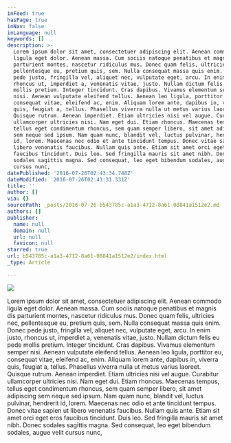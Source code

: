 ```yaml
---
inFeed: true
hasPage: true
inNav: false
inLanguage: null
keywords: []
description: >-
  Lorem ipsum dolor sit amet, consectetuer adipiscing elit. Aenean commodo
  ligula eget dolor. Aenean massa. Cum sociis natoque penatibus et magnis dis
  parturient montes, nascetur ridiculus mus. Donec quam felis, ultricies nec,
  pellentesque eu, pretium quis, sem. Nulla consequat massa quis enim. Donec
  pede justo, fringilla vel, aliquet nec, vulputate eget, arcu. In enim justo,
  rhoncus ut, imperdiet a, venenatis vitae, justo. Nullam dictum felis eu pede
  mollis pretium. Integer tincidunt. Cras dapibus. Vivamus elementum semper
  nisi. Aenean vulputate eleifend tellus. Aenean leo ligula, porttitor eu,
  consequat vitae, eleifend ac, enim. Aliquam lorem ante, dapibus in, viverra
  quis, feugiat a, tellus. Phasellus viverra nulla ut metus varius laoreet.
  Quisque rutrum. Aenean imperdiet. Etiam ultricies nisi vel augue. Curabitur
  ullamcorper ultricies nisi. Nam eget dui. Etiam rhoncus. Maecenas tempus,
  tellus eget condimentum rhoncus, sem quam semper libero, sit amet adipiscing
  sem neque sed ipsum. Nam quam nunc, blandit vel, luctus pulvinar, hendrerit
  id, lorem. Maecenas nec odio et ante tincidunt tempus. Donec vitae sapien ut
  libero venenatis faucibus. Nullam quis ante. Etiam sit amet orci eget eros
  faucibus tincidunt. Duis leo. Sed fringilla mauris sit amet nibh. Donec
  sodales sagittis magna. Sed consequat, leo eget bibendum sodales, augue velit
  cursus nunc,
datePublished: '2016-07-26T02:43:34.748Z'
dateModified: '2016-07-26T02:43:31.331Z'
title: ''
author: []
via: {}
sourcePath: _posts/2016-07-26-b543785c-a1a3-4712-8a61-08841a1512e2.md
authors: []
publisher:
  name: null
  domain: null
  url: null
  favicon: null
starred: true
url: b543785c-a1a3-4712-8a61-08841a1512e2/index.html
_type: Article

---
```

![](https://the-grid-user-content.s3-us-west-2.amazonaws.com/6f09e019-ab6f-4132-8144-24027b17843a.jpg)

Lorem ipsum dolor sit amet, consectetuer adipiscing elit. Aenean commodo ligula eget dolor. Aenean massa. Cum sociis natoque penatibus et magnis dis parturient montes, nascetur ridiculus mus. Donec quam felis, ultricies nec, pellentesque eu, pretium quis, sem. Nulla consequat massa quis enim. Donec pede justo, fringilla vel, aliquet nec, vulputate eget, arcu. In enim justo, rhoncus ut, imperdiet a, venenatis vitae, justo. Nullam dictum felis eu pede mollis pretium. Integer tincidunt. Cras dapibus. Vivamus elementum semper nisi. Aenean vulputate eleifend tellus. Aenean leo ligula, porttitor eu, consequat vitae, eleifend ac, enim. Aliquam lorem ante, dapibus in, viverra quis, feugiat a, tellus. Phasellus viverra nulla ut metus varius laoreet. Quisque rutrum. Aenean imperdiet. Etiam ultricies nisi vel augue. Curabitur ullamcorper ultricies nisi. Nam eget dui. Etiam rhoncus. Maecenas tempus, tellus eget condimentum rhoncus, sem quam semper libero, sit amet adipiscing sem neque sed ipsum. Nam quam nunc, blandit vel, luctus pulvinar, hendrerit id, lorem. Maecenas nec odio et ante tincidunt tempus. Donec vitae sapien ut libero venenatis faucibus. Nullam quis ante. Etiam sit amet orci eget eros faucibus tincidunt. Duis leo. Sed fringilla mauris sit amet nibh. Donec sodales sagittis magna. Sed consequat, leo eget bibendum sodales, augue velit cursus nunc,